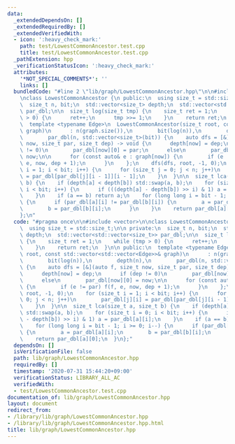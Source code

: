 ```yaml
---
data:
  _extendedDependsOn: []
  _extendedRequiredBy: []
  _extendedVerifiedWith:
  - icon: ':heavy_check_mark:'
    path: test/LowestCommonAncestor.test.cpp
    title: test/LowestCommonAncestor.test.cpp
  _pathExtension: hpp
  _verificationStatusIcon: ':heavy_check_mark:'
  attributes:
    '*NOT_SPECIAL_COMMENTS*': ''
    links: []
  bundledCode: "#line 2 \"lib/graph/LowestCommonAncestor.hpp\"\n\n#include <vector>\n\
    \nclass LowestCommonAncestor {\n public:\n  using size_t = std::size_t;\n\n private:\n\
    \  size_t n, bit;\n  std::vector<size_t> depth;\n  std::vector<std::vector<size_t>>\
    \ par_dbl;\n\n  size_t log(size_t tmp) {\n    size_t ret = 1;\n    while (tmp\
    \ > 0) {\n      ret++;\n      tmp >>= 1;\n    }\n    return ret;\n  }\n\n public:\n\
    \  template <typename Edge>\n  LowestCommonAncestor(size_t root, const std::vector<std::vector<Edge>>&\
    \ graph)\n      : n(graph.size()),\n        bit(log(n)),\n        depth(n),\n\
    \        par_dbl(n, std::vector<size_t>(bit)) {\n    auto dfs = [&](auto f, size_t\
    \ now, size_t par, size_t dep) -> void {\n      depth[now] = dep;\n      if (dep\
    \ != 0)\n        par_dbl[now][0] = par;\n      else\n        par_dbl[now][0] =\
    \ now;\n\n      for (const auto& e : graph[now]) {\n        if (e != par) f(f,\
    \ e, now, dep + 1);\n      }\n    };\n    dfs(dfs, root, -1, 0);\n    for (size_t\
    \ i = 1; i < bit; i++) {\n      for (size_t j = 0; j < n; j++)\n        par_dbl[j][i]\
    \ = par_dbl[par_dbl[j][i - 1]][i - 1];\n    }\n  }\n\n  size_t lca(size_t a, size_t\
    \ b) {\n    if (depth[a] < depth[b]) std::swap(a, b);\n    for (size_t i = 0;\
    \ i < bit; i++) {\n      if (((depth[a] - depth[b]) >> i) & 1) a = par_dbl[a][i];\n\
    \    }\n    if (a == b) return a;\n    for (long long i = bit - 1; i >= 0; i--)\
    \ {\n      if (par_dbl[a][i] != par_dbl[b][i]) {\n        a = par_dbl[a][i];\n\
    \        b = par_dbl[b][i];\n      }\n    }\n    return par_dbl[a][0];\n  }\n\
    };\n"
  code: "#pragma once\n\n#include <vector>\n\nclass LowestCommonAncestor {\n public:\n\
    \  using size_t = std::size_t;\n\n private:\n  size_t n, bit;\n  std::vector<size_t>\
    \ depth;\n  std::vector<std::vector<size_t>> par_dbl;\n\n  size_t log(size_t tmp)\
    \ {\n    size_t ret = 1;\n    while (tmp > 0) {\n      ret++;\n      tmp >>= 1;\n\
    \    }\n    return ret;\n  }\n\n public:\n  template <typename Edge>\n  LowestCommonAncestor(size_t\
    \ root, const std::vector<std::vector<Edge>>& graph)\n      : n(graph.size()),\n\
    \        bit(log(n)),\n        depth(n),\n        par_dbl(n, std::vector<size_t>(bit))\
    \ {\n    auto dfs = [&](auto f, size_t now, size_t par, size_t dep) -> void {\n\
    \      depth[now] = dep;\n      if (dep != 0)\n        par_dbl[now][0] = par;\n\
    \      else\n        par_dbl[now][0] = now;\n\n      for (const auto& e : graph[now])\
    \ {\n        if (e != par) f(f, e, now, dep + 1);\n      }\n    };\n    dfs(dfs,\
    \ root, -1, 0);\n    for (size_t i = 1; i < bit; i++) {\n      for (size_t j =\
    \ 0; j < n; j++)\n        par_dbl[j][i] = par_dbl[par_dbl[j][i - 1]][i - 1];\n\
    \    }\n  }\n\n  size_t lca(size_t a, size_t b) {\n    if (depth[a] < depth[b])\
    \ std::swap(a, b);\n    for (size_t i = 0; i < bit; i++) {\n      if (((depth[a]\
    \ - depth[b]) >> i) & 1) a = par_dbl[a][i];\n    }\n    if (a == b) return a;\n\
    \    for (long long i = bit - 1; i >= 0; i--) {\n      if (par_dbl[a][i] != par_dbl[b][i])\
    \ {\n        a = par_dbl[a][i];\n        b = par_dbl[b][i];\n      }\n    }\n\
    \    return par_dbl[a][0];\n  }\n};"
  dependsOn: []
  isVerificationFile: false
  path: lib/graph/LowestCommonAncestor.hpp
  requiredBy: []
  timestamp: '2020-07-31 15:44:20+09:00'
  verificationStatus: LIBRARY_ALL_AC
  verifiedWith:
  - test/LowestCommonAncestor.test.cpp
documentation_of: lib/graph/LowestCommonAncestor.hpp
layout: document
redirect_from:
- /library/lib/graph/LowestCommonAncestor.hpp
- /library/lib/graph/LowestCommonAncestor.hpp.html
title: lib/graph/LowestCommonAncestor.hpp
---
```

